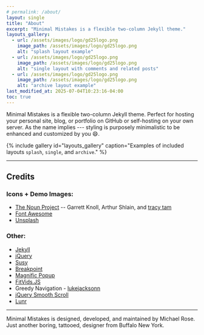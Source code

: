 ```yaml
---
# permalink: /about/
layout: single
title: "About"
excerpt: "Minimal Mistakes is a flexible two-column Jekyll theme."
layouts_gallery:
  - url: /assets/images/logo/gd25logo.png
    image_path: /assets/images/logo/gd25logo.png
    alt: "splash layout example"
  - url: /assets/images/logo/gd25logo.png
    image_path: /assets/images/logo/gd25logo.png
    alt: "single layout with comments and related posts"
  - url: /assets/images/logo/gd25logo.png
    image_path: /assets/images/logo/gd25logo.png
    alt: "archive layout example"
last_modified_at: 2025-07-04T10:23:16-04:00
toc: true
---
```


Minimal Mistakes is a flexible two-column Jekyll theme. Perfect for hosting your personal site, blog, or portfolio on GitHub or self-hosting on your own server. As the name implies --- styling is purposely minimalistic to be enhanced and customized by you :smile:.

{% include gallery id="layouts_gallery" caption="Examples of included layouts `splash`, `single`, and `archive`." %}

---

## Credits

### Icons + Demo Images:

- [The Noun Project](https://thenounproject.com) -- Garrett Knoll, Arthur Shlain, and [tracy tam](https://thenounproject.com/tracytam)
- [Font Awesome](http://fontawesome.io/)
- [Unsplash](https://unsplash.com/)

### Other:

- [Jekyll](https://jekyllrb.com/)
- [jQuery](https://jquery.com/)
- [Susy](http://susy.oddbird.net/)
- [Breakpoint](http://breakpoint-sass.com/)
- [Magnific Popup](http://dimsemenov.com/plugins/magnific-popup/)
- [FitVids.JS](http://fitvidsjs.com/)
- Greedy Navigation - [lukejacksonn](https://codepen.io/lukejacksonn/pen/PwmwWV)
- [jQuery Smooth Scroll](https://github.com/kswedberg/jquery-smooth-scroll)
- [Lunr](http://lunrjs.com)

---

Minimal Mistakes is designed, developed, and maintained by Michael Rose. Just another boring, tattooed, designer from Buffalo New York.
